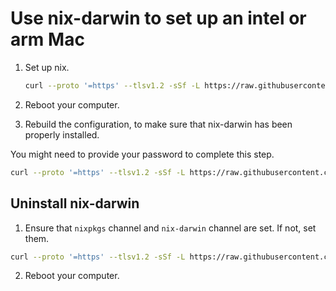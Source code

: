 # Use nix-darwin to set up an intel or arm Mac

1. Set up nix.
   ```bash
   curl --proto '=https' --tlsv1.2 -sSf -L https://raw.githubusercontent.com/incremental-design/dev-boxes/refs/heads/main/MacOS/install.sh | sh -s -- install
   ```

3. Reboot your computer.
4. Rebuild the configuration, to make sure that nix-darwin has been properly installed.

You might need to provide your password to complete this step.

   ```bash
   curl --proto '=https' --tlsv1.2 -sSf -L https://raw.githubusercontent.com/incremental-design/dev-boxes/refs/heads/main/MacOS/install.sh | sh -s -- rebuild
   ```

## Uninstall nix-darwin

1. Ensure that `nixpkgs` channel and `nix-darwin` channel are set. If not, set them.

```bash
curl --proto '=https' --tlsv1.2 -sSf -L https://raw.githubusercontent.com/incremental-design/dev-boxes/refs/heads/main/MacOS/install.sh | sh -s -- uninstall
```

2. Reboot your computer.
